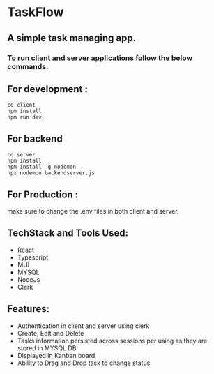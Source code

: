 # TaskFlow
## A simple task managing app. 
### To run client and server applications follow the below commands. 

## For development : 

```
cd client
npm install 
npm run dev
```

## For backend

```
cd server 
npm install
npm install -g nodemon
npx nodemon backendserver.js
```

## For Production : 
make sure to change the .env files in both client and server. 


## TechStack and Tools Used:
* React
* Typescript
* MUI
* MYSQL
* NodeJs
* Clerk

## Features:
* Authentication in client and server using clerk
* Create, Edit and Delete
* Tasks information persisted across sessions per using as they are stored in MYSQL DB
* Displayed in Kanban board
* Ability to Drag and Drop task to change status

